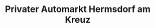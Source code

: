 ---
title: "Privater Automarkt Hermsdorf am Kreuz"
url: /hermsdorf/privater-automarkt-hermsdorf-am-kreuz/
shop: Autohaus
---